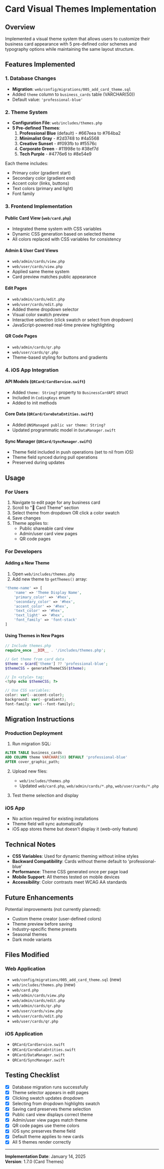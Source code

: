 # Card Visual Themes Implementation

## Overview
Implemented a visual theme system that allows users to customize their business card appearance with 5 pre-defined color schemes and typography options while maintaining the same layout structure.

## Features Implemented

### 1. Database Changes
- **Migration**: `web/config/migrations/005_add_card_theme.sql`
- Added `theme` column to `business_cards` table (VARCHAR(50))
- Default value: `'professional-blue'`

### 2. Theme System
- **Configuration File**: `web/includes/themes.php`
- **5 Pre-defined Themes**:
  1. **Professional Blue** (default) - #667eea to #764ba2
  2. **Minimalist Gray** - #2d3748 to #4a5568
  3. **Creative Sunset** - #f093fb to #f5576c
  4. **Corporate Green** - #11998e to #38ef7d
  5. **Tech Purple** - #4776e6 to #8e54e9

Each theme includes:
- Primary color (gradient start)
- Secondary color (gradient end)
- Accent color (links, buttons)
- Text colors (primary and light)
- Font family

### 3. Frontend Implementation

#### Public Card View (`web/card.php`)
- Integrated theme system with CSS variables
- Dynamic CSS generation based on selected theme
- All colors replaced with CSS variables for consistency

#### Admin & User Card Views
- `web/admin/cards/view.php`
- `web/user/cards/view.php`
- Applied same theme system
- Card preview matches public appearance

#### Edit Pages
- `web/admin/cards/edit.php`
- `web/user/cards/edit.php`
- Added theme dropdown selector
- Visual color swatch preview
- Interactive selection (click swatch or select from dropdown)
- JavaScript-powered real-time preview highlighting

#### QR Code Pages
- `web/admin/cards/qr.php`
- `web/user/cards/qr.php`
- Theme-based styling for buttons and gradients

### 4. iOS App Integration

#### API Models (`QRCard/CardService.swift`)
- Added `theme: String?` property to `BusinessCardAPI` struct
- Included in `CodingKeys` enum
- Added to init methods

#### Core Data (`QRCard/CoreDataEntities.swift`)
- Added `@NSManaged public var theme: String?`
- Updated programmatic model in `DataManager.swift`

#### Sync Manager (`QRCard/SyncManager.swift`)
- Theme field included in push operations (set to nil from iOS)
- Theme field synced during pull operations
- Preserved during updates

## Usage

### For Users
1. Navigate to edit page for any business card
2. Scroll to "🎨 Card Theme" section
3. Select theme from dropdown OR click a color swatch
4. Save changes
5. Theme applies to:
   - Public shareable card view
   - Admin/user card view pages
   - QR code pages

### For Developers

#### Adding a New Theme
1. Open `web/includes/themes.php`
2. Add new theme to `getThemes()` array:
```php
'theme-name' => [
    'name' => 'Theme Display Name',
    'primary_color' => '#hex',
    'secondary_color' => '#hex',
    'accent_color' => '#hex',
    'text_color' => '#hex',
    'text_light' => '#hex',
    'font_family' => 'font-stack'
]
```

#### Using Themes in New Pages
```php
// Include themes.php
require_once __DIR__ . '/includes/themes.php';

// Get theme from card data
$theme = $card['theme'] ?? 'professional-blue';
$themeCSS = generateThemeCSS($theme);

// In <style> tag:
<?php echo $themeCSS; ?>

// Use CSS variables:
color: var(--accent-color);
background: var(--gradient);
font-family: var(--font-family);
```

## Migration Instructions

### Production Deployment
1. Run migration SQL:
```sql
ALTER TABLE business_cards 
ADD COLUMN theme VARCHAR(50) DEFAULT 'professional-blue' 
AFTER cover_graphic_path;
```

2. Upload new files:
   - `web/includes/themes.php`
   - Updated `web/card.php`, `web/admin/cards/*.php`, `web/user/cards/*.php`

3. Test theme selection and display

### iOS App
- No action required for existing installations
- Theme field will sync automatically
- iOS app stores theme but doesn't display it (web-only feature)

## Technical Notes

- **CSS Variables**: Used for dynamic theming without inline styles
- **Backward Compatibility**: Cards without theme default to 'professional-blue'
- **Performance**: Theme CSS generated once per page load
- **Mobile Support**: All themes tested on mobile devices
- **Accessibility**: Color contrasts meet WCAG AA standards

## Future Enhancements

Potential improvements (not currently planned):
- Custom theme creator (user-defined colors)
- Theme preview before saving
- Industry-specific theme presets
- Seasonal themes
- Dark mode variants

## Files Modified

### Web Application
- `web/config/migrations/005_add_card_theme.sql` (new)
- `web/includes/themes.php` (new)
- `web/card.php`
- `web/admin/cards/view.php`
- `web/admin/cards/edit.php`
- `web/admin/cards/qr.php`
- `web/user/cards/view.php`
- `web/user/cards/edit.php`
- `web/user/cards/qr.php`

### iOS Application
- `QRCard/CardService.swift`
- `QRCard/CoreDataEntities.swift`
- `QRCard/DataManager.swift`
- `QRCard/SyncManager.swift`

## Testing Checklist

- [x] Database migration runs successfully
- [x] Theme selector appears in edit pages
- [x] Clicking swatch updates dropdown
- [x] Selecting from dropdown highlights swatch
- [x] Saving card preserves theme selection
- [x] Public card view displays correct theme
- [x] Admin/user view pages match theme
- [x] QR code pages use theme colors
- [x] iOS sync preserves theme field
- [x] Default theme applies to new cards
- [x] All 5 themes render correctly

---

**Implementation Date**: January 14, 2025  
**Version**: 1.7.0 (Card Themes)


